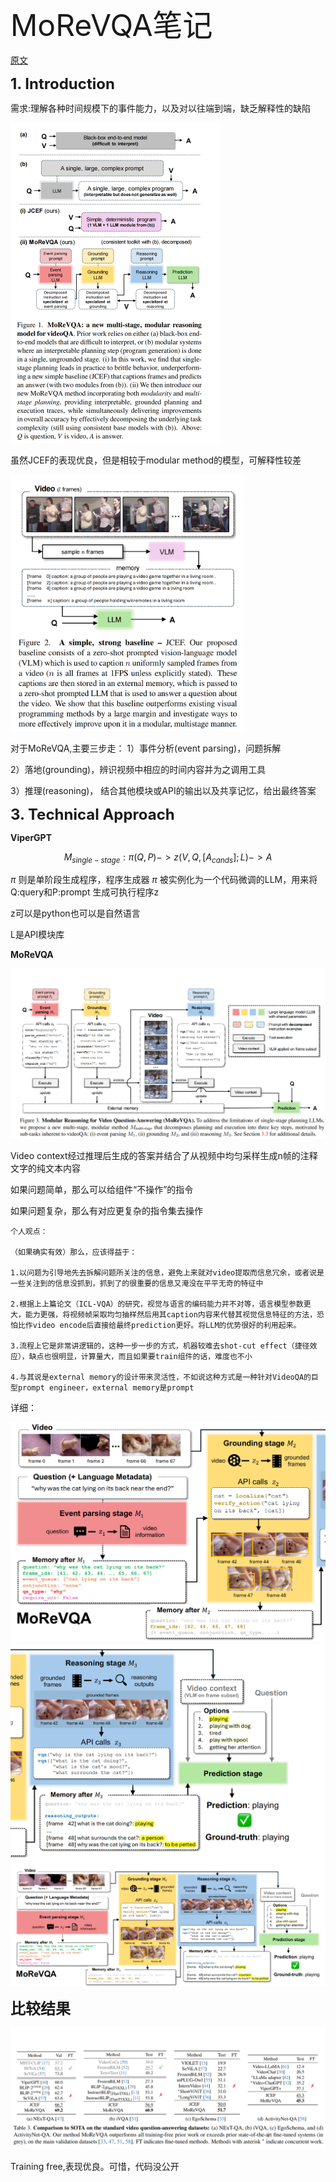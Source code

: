<font size=8>MoReVQA笔记</font>

[原文](https://openaccess.thecvf.com/content/CVPR2024/papers/Min_MoReVQA_Exploring_Modular_Reasoning_Models_for_Video_Question_Answering_CVPR_2024_paper.pdf)

<font size=5>**1. Introduction**</font>

需求:理解各种时间规模下的事件能力，以及对以往端到端，缺乏解释性的缺陷

<img src="../论文阅读笔记/img/MoReVQA(1).png" alt="MoReVQA(1)" style="zoom:50%;" />

虽然JCEF的表现优良，但是相较于modular method的模型，可解释性较差



<img src="../论文阅读笔记/img/MoReVQA(2).png" alt="MoReVQA(2)" style="zoom:40%;" />

对于MoReVQA,主要三步走：
1）事件分析(event parsing)，问题拆解

2）落地(grounding)，辨识视频中相应的时间内容并为之调用工具

3）推理(reasoning)， 结合其他模块或API的输出以及共享记忆，给出最终答案



<font size=5>**3. Technical Approach**</font>

**ViperGPT**

$$M_{single-stage}:\pi(Q,P)->z(V,Q,[A_{cands}];L)->A$$

$\pi$ 则是单阶段生成程序，程序生成器 $\pi$ 被实例化为一个代码微调的LLM，用来将Q:query和P:prompt 生成可执行程序z

z可以是python也可以是自然语言

L是API模块库



**MoReVQA**

<img src="../论文阅读笔记/img/MoReVQA(3).png" alt="MoReVQA(3)" style="zoom:50%;" />

Video context经过推理后生成的答案并结合了从视频中均匀采样生成n帧的注释文字的纯文本内容



如果问题简单，那么可以给组件“不操作”的指令

如果问题复杂，那么有对应更复杂的指令集去操作



```
个人观点：

（如果确实有效）那么，应该得益于：

1.以问题为引导地先去拆解问题所关注的信息，避免上来就对video提取而信息冗余，或者说是一些关注到的信息没抓到，抓到了的很重要的信息又淹没在平平无奇的特征中

2.根据上上篇论文（ICL-VQA）的研究，视觉与语言的编码能力并不对等，语言模型参数更大，能力更强，将视频帧采取均匀抽样然后用其caption内容来代替其视觉信息特征的方法，恐怕比作video encode后直接给最终prediction更好。将LLM的优势很好的利用起来。

3.流程上它是非常讲逻辑的，这种一步一步的方式，机器较难去shot-cut effect（捷径效应），缺点也很明显，计算量大，而且如果要train组件的话，难度也不小

4.与其说是external memory的设计带来灵活性，不如说这种方式是一种针对VideoQA的巨型prompt engineer，external memory是prompt
```



详细：

<img src="../论文阅读笔记/img/MoReVQA(4).png" alt="MoReVQA(4)" style="zoom:50%;" />

<img src="../论文阅读笔记/img/MoReVQA(5).png" alt="MoReVQA(5)" style="zoom:50%;" />

<img src="../论文阅读笔记/img/MoReVQA(6).png" alt="MoReVQA(6)" style="zoom:50%;" />



<font size=5>**比较结果**</font>

<img src="../论文阅读笔记/img/MoReVQA(7).png" alt="MoReVQA(7)" style="zoom:50%;" />



Training free,表现优良。可惜，代码没公开
